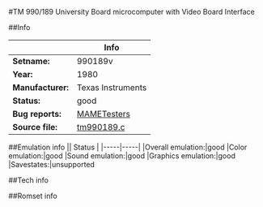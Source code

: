 #TM 990/189 University Board microcomputer with Video Board Interface

##Info

||Info|
|-----|-----|
|**Setname:**|990189v
|**Year:**|1980
|**Manufacturer:**|Texas Instruments
|**Status:**|good
|**Bug reports:**|[MAMETesters](http://mametesters.org/view_all_set.php?type=1&temporary=y&search=tm990189.c)
|**Source file:**|[tm990189.c](https://github.com/mamedev/mame/blob/master/src/mess/drivers/tm990189.c)

##Emulation info
|| Status |
|-----|-----|
|Overall emulation:|good
|Color emulation:|good
|Sound emulation:|good
|Graphics emulation:|good
|Savestates:|unsupported

##Tech info

##Romset info

<!--- START OF EDITED COMMENT DO NOT TOUCH TEXT ABOVE-->

